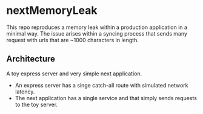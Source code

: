 # nextMemoryLeak

This repo reproduces a memory leak within a production application in a minimal way. The issue arises within a syncing process that sends many request with urls that are ~1000 characters in length.

## Architecture
 A toy express server and very simple next application.
 
 - An express server has a singe catch-all route with simulated network latency.
 - The next application has a single service and that simply sends requests to the toy server.


